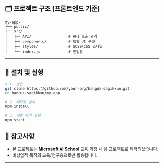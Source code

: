 ## 🗂️ 프로젝트 구조 (프론트엔드 기준)

```
my-app/
├── public/
├── src/
│   ├── API/                 # API 호출 관리
│   ├── components/          # 탭별 UI 구성
│   ├── styles/              # SCSS/CSS 스타일
│   └── index.js             # 진입점
```

---

## 🚀 설치 및 실행

```bash
# 1. 클론
git clone https://github.com/your-org/hanguk-sagikkun.git
cd hanguk-sagikkun/my-app

# 2. 패키지 설치
npm install

# 3. 개발 서버 실행
npm start
```



## 📝 참고사항

- 본 프로젝트는 **Microsoft AI School** 교육 과정 내 팀 프로젝트로 제작되었습니다.
- 비상업적 목적의 교육/연구용으로만 활용됩니다.

---



